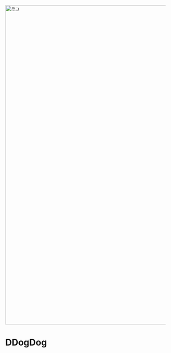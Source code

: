 
<img width="1000" alt="로고" src="https://github.com/JaeyoungAhn/ddog_dog/assets/39547923/3a7c5cf0-ebc4-44e1-b742-c49b5bb917c4">  

# DDogDog

